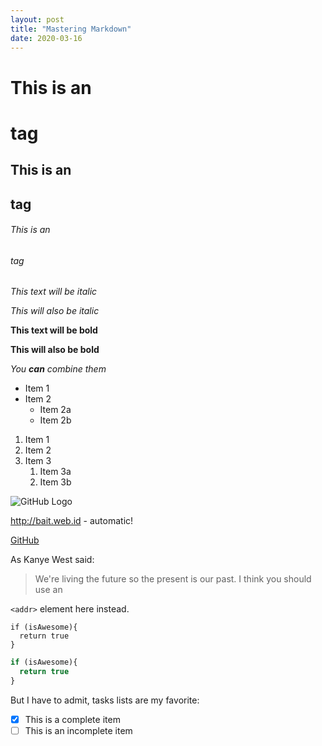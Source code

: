 ```yaml
---
layout: post
title: "Mastering Markdown"
date: 2020-03-16
---
```


# This is an <h1> tag

## This is an <h2> tag

###### This is an <h6> tag

*This text will be italic*

_This will also be italic_

**This text will be bold**

__This will also be bold__

_You **can** combine them_

* Item 1
* Item 2
  * Item 2a
  * Item 2b

1. Item 1
1. Item 2
1. Item 3
   1. Item 3a
   1. Item 3b

![GitHub Logo](https://2.bp.blogspot.com/-RbFwu_jFXV8/Xd4V6OmfK7I/AAAAAAAACWw/R4mRmhwobh0FQynEMuHmgj4-XwW6uvfUQCLcBGAsYHQ/w1600-h685-p-k-no-nu/separation-bait-web-id.jpg)

http://bait.web.id - automatic!

[GitHub](http://bait.web.id)

As Kanye West said:
> We're living the future so
> the present is our past.
I think you should use an

`<addr>` element here instead.

```
if (isAwesome){
  return true
}
```

```javascript
if (isAwesome){
  return true
}
```

But I have to admit, tasks lists are my favorite:
- [x] This is a complete item
- [ ] This is an incomplete item
